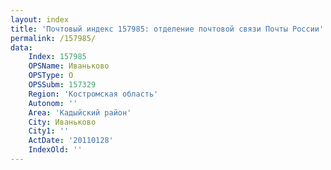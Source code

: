 ```yaml
---
layout: index
title: 'Почтовый индекс 157985: отделение почтовой связи Почты России'
permalink: /157985/
data:
    Index: 157985
    OPSName: Иваньково
    OPSType: О
    OPSSubm: 157329
    Region: 'Костромская область'
    Autonom: ''
    Area: 'Кадыйский район'
    City: Иваньково
    City1: ''
    ActDate: '20110128'
    IndexOld: ''
---
```

